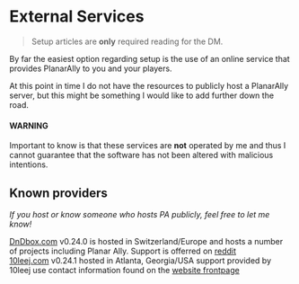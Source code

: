 # External Services

> Setup articles are **only** required reading for the DM.

By far the easiest option regarding setup is the use of an online service that provides PlanarAlly to you and your players.

At this point in time I do not have the resources to publicly host a PlanarAlly server, but this might be something I would like to add further down the road.

#### WARNING

Important to know is that these services are **not** operated by me and thus I cannot guarantee that the software has not been altered with malicious intentions.

## Known providers
*If you host or know someone who hosts PA publicly, feel free to let me know!*  

[DnDbox.com](https://dndbox.com/) v0.24.0 is hosted in Switzerland/Europe and hosts a number of projects including Planar Ally. Support is offerred on [reddit](reddit.com/r/dndbox/)  
[10leej.com](https://planarally.10leej.com/) v0.24.1 hosted in Atlanta, Georgia/USA support provided by 10leej use contact information found on the [website frontpage](https://10leej.com/)  

